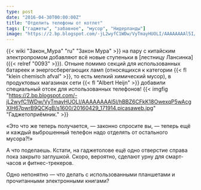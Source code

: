 ```yaml
---
type: post
date: "2016-04-30T00:00:00Z"
title: "Отделить телефоны от котлет"
tags: ["гаджеты", "забавное", "мусор", "Нидерланды"]
image: "https://2.bp.blogspot.com/-jL2wyfC1WDw/VyTmayHUOLI/AAAAAAAAl5I/hBBZ6CFkK18OwexqP5wAcgXIH67pwrB9QCKgB/s1600/20160429_171914.picasaweb.jpg"
---
```


{{< wiki "Закон_Мура" "ru" "Закон Мура" >}} на пару с китайским электропромом добавляют всё новые ступеньки в [лестницу Лансинка]({{< relref "0093" >}}). Отныне помимо секций для использованных батареек и энергосберегающих ламп (относящихся к категории {{< fl "klein chemisch afval" >}}, то есть мелкий химический мусор), в продуктовых магазинах сети {{< fl "Albert Heijn" >}} добавили специальный отсек для использованных телефонов!
{{< imgfig "https://2.bp.blogspot.com/-jL2wyfC1WDw/VyTmayHUOLI/AAAAAAAAl5I/hBBZ6CFkK18OwexqP5wAcgXIH67pwrB9QCKgB/s1600/20160429_171914.picasaweb.jpg" "Гаджетоприёмник." >}}

<!--more-->

«Это что же теперь получается, — законно спросите вы, — теперь ещё и каждый выброшенный телефон надо отделять от остального мусора?!»

А что поделаешь. Кстати, на гаджетолове ещё одно отверстие справа пока закрыто заглушкой. Скоро, вероятно, сделают урну для смарт-часов и фитнес-трекеров.

Одно непонятно — что делать с использованными планшетами и прочитанными электронными книгами?
